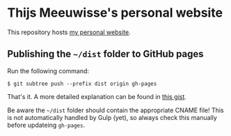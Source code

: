 # Thijs Meeuwisse's personal website

This repository hosts [my personal website](https://thijsmeeuwisse.com).

## Publishing the `~/dist` folder to GitHub pages

Run the following command:

    $ git subtree push --prefix dist origin gh-pages

That's it. A more detailed explanation can be found in [this gist](https://gist.github.com/cobyism/4730490).

Be aware the `~/dist` folder should contain the appropriate CNAME file! This is not automatically handled by Gulp (yet), so always check this manually before updateing `gh-pages`.
